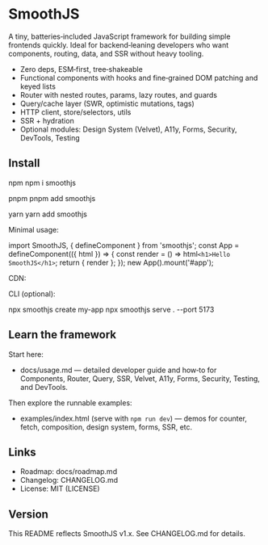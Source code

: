# SmoothJS

A tiny, batteries‑included JavaScript framework for building simple frontends quickly. Ideal for backend‑leaning developers who want components, routing, data, and SSR without heavy tooling.

- Zero deps, ESM‑first, tree‑shakeable
- Functional components with hooks and fine‑grained DOM patching and keyed lists
- Router with nested routes, params, lazy routes, and guards
- Query/cache layer (SWR, optimistic mutations, tags)
- HTTP client, store/selectors, utils
- SSR + hydration
- Optional modules: Design System (Velvet), A11y, Forms, Security, DevTools, Testing

## Install

npm
npm i smoothjs

pnpm
pnpm add smoothjs

yarn
yarn add smoothjs

Minimal usage:

import SmoothJS, { defineComponent } from 'smoothjs';
const App = defineComponent(({ html }) => {
  const render = () => html`<h1>Hello SmoothJS</h1>`;
  return { render };
});
new App().mount('#app');

CDN:

<script type="module">
  import SmoothJS, { defineComponent } from 'https://unpkg.com/smoothjs@latest/dist/smoothjs.min.js';
  const App = defineComponent(({ html }) => ({ render: () => html`<h1>Hello</h1>` }));
  new App().mount('#app');
</script>

CLI (optional):

npx smoothjs create my-app
npx smoothjs serve . --port 5173

## Learn the framework

Start here:
- docs/usage.md — detailed developer guide and how‑to for Components, Router, Query, SSR, Velvet, A11y, Forms, Security, Testing, and DevTools.

Then explore the runnable examples:
- examples/index.html (serve with `npm run dev`) — demos for counter, fetch, composition, design system, forms, SSR, etc.

## Links

- Roadmap: docs/roadmap.md
- Changelog: CHANGELOG.md
- License: MIT (LICENSE)

## Version

This README reflects SmoothJS v1.x. See CHANGELOG.md for details.
